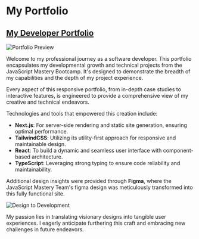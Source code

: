 # My Portfolio

## [My Developer Portfolio](https://portfolio-danielye123.vercel.app)

![Portfolio Preview](https://github.com/Danielye123/Portfolio/assets/73367368/1c0cc072-7538-4c0a-899c-8fbd28e188ab)

Welcome to my professional journey as a software developer. This portfolio encapsulates my developmental growth and technical projects from the JavaScript Mastery Bootcamp. It's designed to demonstrate the breadth of my capabilities and the depth of my project experience.

Every aspect of this responsive portfolio, from in-depth case studies to interactive features, is engineered to provide a comprehensive view of my creative and technical endeavors.

Technologies and tools that empowered this creation include:

- **Next.js**: For server-side rendering and static site generation, ensuring optimal performance.
- **TailwindCSS**: Utilizing its utility-first approach for responsive and maintainable design.
- **React**: To build a dynamic and seamless user interface with component-based architecture.
- **TypeScript**: Leveraging strong typing to ensure code reliability and maintainability.

Additional design insights were provided through **Figma**, where the JavaScript Mastery Team's figma design was meticulously transformed into this fully functional site.

![Design to Development](https://github.com/Danielye123/Portfolio/assets/73367368/8f0fe598-2b9a-4576-b169-70d15af75837)

My passion lies in translating visionary designs into tangible user experiences. I eagerly anticipate furthering this craft and embracing new challenges in future endeavors.


